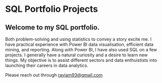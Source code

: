 # SQL Portfolio Projects 

## Welcome to my SQL portfolio.

Both problem-solving and using statistics to convey a story excite me. I have practical experience with Power BI data visualisation, efficient data mining, and reporting. Along with Power BI, I have also used SQL on a few projects. I generally have a natural curiosity and a desire to learn new things. 
My objective is to assist different sectors and data enthuistists into launching their careers in data analytics.

Please reach out through 
rayjam93@gmail.com 
